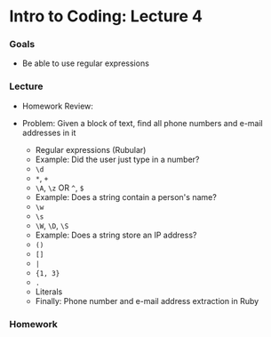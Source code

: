 # Intro to Coding: Lecture 4

### Goals

* Be able to use regular expressions

### Lecture

* Homework Review: []()

* Problem: Given a block of text, find all phone numbers and e-mail addresses in it
  * Regular expressions (Rubular)
  * Example: Did the user just type in a number?
  * `\d`
  * `*`, `+`
  * `\A`, `\z` OR `^`, `$`
  * Example: Does a string contain a person's name?
  * `\w`
  * `\s`
  * `\W`, `\D`, `\S`
  * Example: Does a string store an IP address?
  * `()`
  * `[]`
  * `|`
  * `{1, 3}`
  * `.`
  * Literals
  * Finally: Phone number and e-mail address extraction in Ruby

### Homework

[]()
